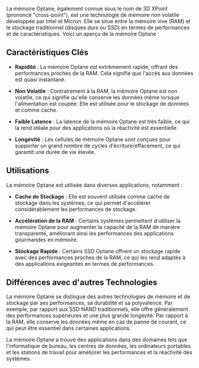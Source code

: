 
La mémoire Optane, également connue sous le nom de 3D XPoint (prononcé "cross-point"), est une technologie de mémoire non volatile développée par Intel et Micron. Elle se situe entre la mémoire vive (RAM) et le stockage traditionnel (disques durs ou SSD) en termes de performances et de caractéristiques. Voici un aperçu de la mémoire Optane :

## Caractéristiques Clés

- **Rapidité** : La mémoire Optane est extrêmement rapide, offrant des performances proches de la RAM. Cela signifie que l'accès aux données est quasi instantané.

- **Non Volatile** : Contrairement à la RAM, la mémoire Optane est non volatile, ce qui signifie qu'elle conserve les données même lorsque l'alimentation est coupée. Elle est utilisée pour le stockage de données et comme cache.

- **Faible Latence** : La latence de la mémoire Optane est très faible, ce qui la rend idéale pour des applications où la réactivité est essentielle.

- **Longévité** : Les cellules de mémoire Optane sont conçues pour supporter un grand nombre de cycles d'écriture/effacement, ce qui garantit une durée de vie élevée.

## Utilisations

La mémoire Optane est utilisée dans diverses applications, notamment :

- **Cache de Stockage** : Elle est souvent utilisée comme cache de stockage dans les systèmes, ce qui permet d'accélérer considérablement les performances de stockage.

- **Accélération de la RAM** : Certains systèmes permettent d'utiliser la mémoire Optane pour augmenter la capacité de la RAM de manière transparente, améliorant ainsi les performances des applications gourmandes en mémoire.

- **Stockage Rapide** : Certains SSD Optane offrent un stockage rapide avec des performances proches de la RAM, ce qui les rend adaptés à des applications exigeantes en termes de performances.

## Différences avec d'autres Technologies

La mémoire Optane se distingue des autres technologies de mémoire et de stockage par ses performances, sa durabilité et sa polyvalence. Par exemple, par rapport aux SSD NAND traditionnels, elle offre généralement des performances supérieures et une plus grande longévité. Par rapport à la RAM, elle conserve les données même en cas de panne de courant, ce qui peut être essentiel dans certaines applications.

La mémoire Optane a trouvé des applications dans des domaines tels que l'informatique de bureau, les centres de données, les ordinateurs portables et les stations de travail pour améliorer les performances et la réactivité des systèmes.